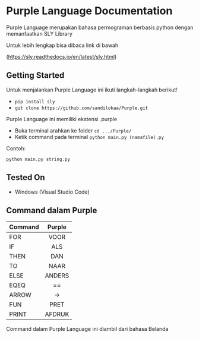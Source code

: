 # Purple Language Documentation

Purple Language merupakan bahasa permograman berbasis python dengan memanfaatkan SLY Library

Untuk lebih lengkap bisa dibaca link di bawah

(https://sly.readthedocs.io/en/latest/sly.html)

## Getting Started

Untuk menjalankan Purple Language ini ikuti langkah-langkah berikut!
 - `pip install sly`
 - `git clone https://github.com/sandilokaa/Purple.git`

Purple Language ini memiliki ekstensi .purple
 - Buka terminal arahkan ke folder `cd .../Purple/`
 - Ketik command pada terminal `python main.py (namafile).py`

 Contoh: 

`python main.py string.py`

## Tested On
 - Windows (Visual Studio Code)

## Command dalam Purple

| Command |  Purple  | 
|---------|:--------:| 
| FOR     | VOOR     |
| IF      | ALS      |
| THEN    | DAN      |
| TO      | NAAR     |
| ELSE    | ANDERS   |
| EQEQ    | ==       |
| ARROW   | ->       |
| FUN     | PRET     |
| PRINT   | AFDRUK  |

Command dalam Purple Language ini diambil dari bahasa Belanda